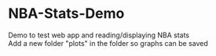 # NBA-Stats-Demo
Demo to test web app and reading/displaying NBA stats  
Add a new folder "plots" in the folder so graphs can be saved
